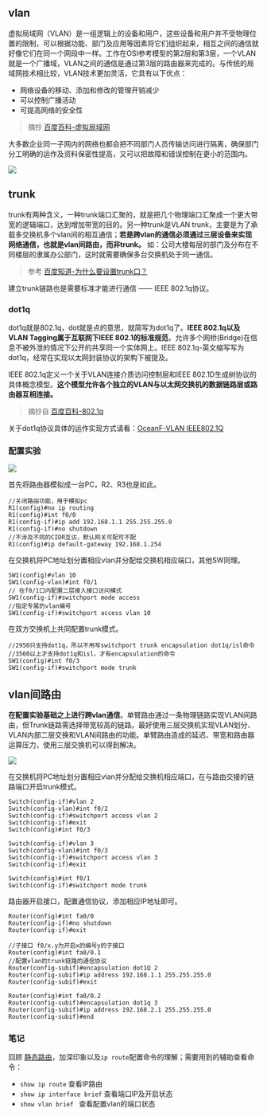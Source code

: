 ## vlan

虚拟局域网（VLAN）是一组逻辑上的设备和用户，这些设备和用户并不受物理位置的限制，可以根据功能、部门及应用等因素将它们组织起来，相互之间的通信就好像它们在同一个网段中一样。工作在OSI参考模型的第2层和第3层，一个VLAN就是一个广播域，VLAN之间的通信是通过第3层的路由器来完成的。与传统的局域网技术相比较，VLAN技术更加灵活，它具有以下优点： 
* 网络设备的移动、添加和修改的管理开销减少
* 可以控制广播活动
* 可提高网络的安全性

> 摘抄 [百度百科-虚拟局域网](https://baike.baidu.com/item/%E8%99%9A%E6%8B%9F%E5%B1%80%E5%9F%9F%E7%BD%91/419962?fromtitle=VLAN)

大多数企业同一子网内的网络也都会把不同部门人员传输访问进行隔离，确保部门分工明确的运作及资料保密性提高，又可以把故障和错误控制在更小的范围内。

![](https://i.postimg.cc/qRQCHSJW/57-31.png)

## trunk

trunk有两种含义，一种trunk端口汇聚的，就是把几个物理端口汇聚成一个更大带宽的逻辑端口，达到增加带宽的目的。另一种trunk是VLAN trunk，主要是为了承载多交换机多个vlan间的相互通信；**若是跨vlan的通信必须通过三层设备来实现网络通信，也就是vlan间路由，而非trunk。** 如：公司大楼每层的部门及分布在不同楼层的隶属办公部门，这时就需要确保多台交换机处于同一通信。

> 参考 [百度知道-为什么要设置trunk口？](https://zhidao.baidu.com/question/276567832.html)

建立trunk链路也是需要标准才能进行通信 —— IEEE 802.1q协议。

### dot1q

dot1q就是802.1q，dot就是点的意思，就简写为dot1q了。**IEEE 802.1q以及VLAN Tagging属于互联网下IEEE 802.1的标准规范**，允许多个网桥(Bridge)在信息不被外泄的情况下公开的共享同一个实体网上。IEEE 802.1q-英文缩写写为dot1q，经常在实现以太网封装协议的架构下被提及。

IEEE 802.1q定义一个关于VLAN连接介质访问控制层和IEEE 802.1D生成树协议的具体概念模型。**这个模型允许各个独立的VLAN与以太网交换机的数据链路层或路由器互相连接。**

> 摘抄自 [百度百科-802.1q](https://baike.baidu.com/item/802.1q)

关于dot1q协议具体的运作实现方式请看：[OceanF-VLAN IEEE802.1Q](https://www.cnblogs.com/OceanF/p/9230299.html)

### 配置实验

![](https://i.postimg.cc/LsJ4HWvw/21-46.png)

首先将路由器模拟成一台PC，R2、R3也是如此。

```ios
//关闭路由功能，用于模拟pc
R1(config)#no ip routing
R1(config)#int f0/0
R1(config-if)#ip add 192.168.1.1 255.255.255.0
R1(config-if)#no shutdown
//不涉及不同的CIDR互访，默认网关可配可不配
R1(config)#ip default-gateway 192.168.1.254
```

在交换机将PC地址划分置相应vlan并分配给交换机相应端口，其他SW同理。


```ios
SW1(config)#vlan 10
SW1(config-vlan)#int f0/1
// 在f0/1口内配置二层接入接口访问模式
SW1(config-if)#switchport mode access 
//指定专属的vlan编号
SW1(config-if)#switchport access vlan 10
```
在双方交换机上共同配置trunk模式。

```ios
//2950只支持dot1q，所以不用写switchport trunk encapsulation dot1q/isl命令
//3560以上才支持dot1q和isl，才有encapsulation的命令
SW1(config)#int f0/3
SW1(config-if)#switchport mode trunk
```

## vlan间路由 

**在配置实验基础之上进行跨vlan通信**。单臂路由通过一条物理链路实现VLAN间路由，但Trunk链路需选择带宽较高的链路。最好使用三层交换机实现VLAN划分、VLAN内部二层交换和VLAN间路由的功能。单臂路由造成的延迟、带宽和路由器运算压力，使用三层交换机可以得到解决。

![](https://i.postimg.cc/wMJXvgjs/27-05.png)

在交换机将PC地址划分置相应vlan并分配给交换机相应端口，在与路由交接的链路端口开启trunk模式。

```ios
Switch(config-if)#vlan 2
Switch(config-vlan)#int f0/2
Switch(config-if)#switchport access vlan 2
Switch(config-if)#exit
Switch(config)#int f0/3

Switch(config-if)#vlan 3
Switch(config-vlan)#int f0/3
Switch(config-if)#switchport access vlan 3
Switch(config-if)#exit

Switch(config)#int f0/1
Switch(config-if)#switchport mode trunk 
```
路由器开启接口，配置通信协议，添加相应IP地址即可。

```ios
Router(config)#int fa0/0
Router(config-if)#no shutdown 
Router(config-if)#exit

//子接口 f0/x.y为开启x的编号y的子接口
Router(config)#int fa0/0.1
//配置vlan的trunk链路的通信协议
Router(config-subif)#encapsulation dot1Q 2
Router(config-subif)#ip address 192.168.1.1 255.255.255.0
Router(config-subif)#exit

Router(config)#int fa0/0.2
Router(config-subif)#encapsulation dot1q 3
Router(config-subif)#ip address 192.168.2.1 255.255.255.0
Router(config-subif)#end
```

### 笔记

回顾 [静态路由](sike-luyou/静态路由.md)，加深印象以及`ip route`配置命令的理解；需要用到的辅助查看命令：

* `show ip route` 查看IP路由
* `show ip interface brief` 查看端口IP及开启状态
* `show vlan brief ` 查看配置vlan的端口状态
